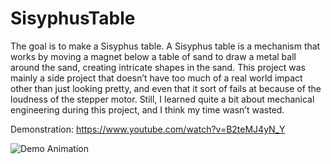 # SisyphusTable
The goal is to make a Sisyphus table. A Sisyphus table is a mechanism that works by moving a magnet below a table of sand to draw a metal ball around the sand, creating intricate shapes in the sand. This project was mainly a side project that doesn’t have too much of a real world impact other than just looking pretty, and even that it sort of fails at because of the loudness of the stepper motor. Still, I learned quite a bit about mechanical engineering during this project, and I think my time wasn’t wasted. 

Demonstration: https://www.youtube.com/watch?v=B2teMJ4yN_Y

![Demo Animation](../assets/image5.jpg?raw=true)
